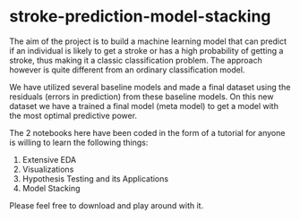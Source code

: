 # stroke-prediction-model-stacking

The aim of the project is to build a machine learning model that can predict if an individual is likely to get a stroke or has a high probability of getting a stroke, thus making it a classic classification problem. 
The approach however is quite different from an ordinary classification model.

We have utilized several baseline models and made a final dataset using the residuals (errors in prediction) from these baseline models. On this new dataset we have a trained a final model (meta model) to get a model with the most optimal predictive power. 

The 2 notebooks here have been coded in the form of a tutorial for anyone is willing to learn the following things:

1. Extensive EDA
2. Visualizations
3. Hypothesis Testing and its Applications
4. Model Stacking

Please feel free to download and play around with it. 
